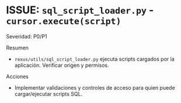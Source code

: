 # ISSUE: `sql_script_loader.py` - `cursor.execute(script)`

Severidad: P0/P1

Resumen
- `rexus/utils/sql_script_loader.py` ejecuta scripts cargados por la aplicación. Verificar origen y permisos.

Acciones
- Implementar validaciones y controles de acceso para quien puede cargar/ejecutar scripts SQL.

